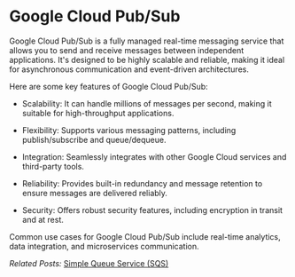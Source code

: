 # Google Cloud Pub/Sub

Google Cloud Pub/Sub is a fully managed real-time messaging service that allows you to send and receive messages between independent applications. It's designed to be highly scalable and reliable, making it ideal for asynchronous communication and event-driven architectures.

Here are some key features of Google Cloud Pub/Sub:

* Scalability: It can handle millions of messages per second, making it suitable for high-throughput applications.

* Flexibility: Supports various messaging patterns, including publish/subscribe and queue/dequeue.

* Integration: Seamlessly integrates with other Google Cloud services and third-party tools.

* Reliability: Provides built-in redundancy and message retention to ensure messages are delivered reliably.

* Security: Offers robust security features, including encryption in transit and at rest.

Common use cases for Google Cloud Pub/Sub include real-time analytics, data integration, and microservices communication.

<em>Related Posts:</em> [Simple Queue Service (SQS)](https://donny-nguyen.github.io/2024/09/28/aws-sqs.html)
